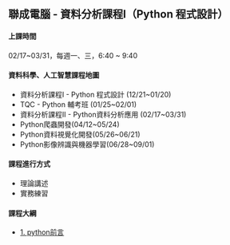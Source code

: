 ## 聯成電腦 - 資料分析課程I（Python 程式設計）


#### 上課時間

02/17~03/31，每週一、三，6:40 ~ 9:40

#### 資料科學、人工智慧課程地圖

- 資料分析課程I - Python 程式設計 (12/21~01/20)
- TQC - Python 輔考班 (01/25~02/01)
- 資料分析課程II - Python資料分析應用 (02/17~03/31)
- Python爬蟲開發(04/12~05/24)
- Python資料視覺化開發(05/26~06/21)
- Python影像辨識與機器學習(06/28~09/01)

#### 課程進行方式

- 理論講述
- 實務練習

#### 課程大綱

- [1. python前言]()
